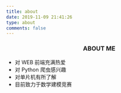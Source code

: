```yaml
---
title: about
date: 2019-11-09 21:41:26
type: about
comments: false
---
```

### <center>ABOUT ME</center>
- 对 WEB 前端充满热爱
- 对 Python 爬虫感兴趣
- 对单片机有所了解
- 目前致力于数学建模竞赛